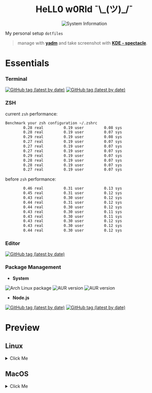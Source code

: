 <h1 align="center">
    HeLL0 w0Rld ¯\_(ツ)_/¯
</h1>

<p align="center">
  <img src="https://github.com/ri7nz/.dotifiles/blob/master/docs/demo.gif" alt="System Information" />
</p>


My personal setup `dotfiles`

> manage with **[yadm](https://yadm.io/)** and take screenshot with **[KDE - spectacle](https://github.com/KDE/spectacle)**.

# Essentials

### **Terminal**
   
[![GitHub tag (latest by date)](https://img.shields.io/github/v/tag/alacritty/alacritty?label=Alacritty)](https://github.com/alacritty/alacritty)
[![GitHub tag (latest by date)](https://img.shields.io/github/v/tag/tmux/tmux?label=Tmux)](https://github.com/tmux/tmux)
### **ZSH**
current `zsh` performance:
```zsh
Benchmark your zsh configuration ~/.zshrc
        0.28 real         0.19 user         0.08 sys
        0.28 real         0.19 user         0.07 sys
        0.29 real         0.19 user         0.08 sys
        0.27 real         0.19 user         0.07 sys
        0.27 real         0.19 user         0.07 sys
        0.27 real         0.19 user         0.07 sys
        0.29 real         0.19 user         0.07 sys
        0.28 real         0.19 user         0.07 sys
        0.28 real         0.19 user         0.07 sys
        0.27 real         0.19 user         0.07 sys
```   
before `zsh` performance:

```zsh
        0.46 real         0.31 user         0.13 sys
        0.45 real         0.31 user         0.12 sys
        0.43 real         0.30 user         0.12 sys
        0.44 real         0.31 user         0.12 sys
        0.44 real         0.30 user         0.12 sys
        0.43 real         0.30 user         0.11 sys
        0.43 real         0.30 user         0.11 sys
        0.43 real         0.30 user         0.12 sys
        0.43 real         0.30 user         0.12 sys
        0.44 real         0.30 user         0.12 sys
```

### **Editor**
   
[![GitHub tag (latest by date)](https://img.shields.io/github/v/tag/vim/vim?label=Vim)](https://github.com/vim/vim)
   
### **Package Management**
* **System**
   
![Arch Linux package](https://img.shields.io/archlinux/v/core/x86_64/pacman?label=Pacman) 
![AUR version](https://img.shields.io/aur/version/yay?label=Yay)
![AUR version](https://img.shields.io/aur/version/pacaur?label=Pacaur)
   
* **Node.js**
   
[![GitHub tag (latest by date)](https://img.shields.io/github/v/tag/Schniz/fnm?label=fnm)](https://github.com/Schniz/fnm)
[![GitHub tag (latest by date)](https://img.shields.io/github/v/tag/yarnpkg/yarn?label=yarn)](https://github.com/yarnpkg/yarn)
   
# Preview

## Linux
<details>
  <summary>Click Me</summary>
<p align="center">
  <img src="https://github.com/ri7nz/.dotifiles/blob/master/docs/current.png" alt="System Information" />
</p>

<p align="center">
    <h3> Linux </h2>
    <a href="#">
        <img src="https://github.com/ri7nz/.dotifiles/blob/master/docs/sample-linux.png"/>
    </a>
</p>

<p align="center">
    <h3> Linux - Menu with Rofi</h2>
    <a href="#">
        <img src="https://github.com/ri7nz/.dotifiles/blob/master/docs/sample-linux-menu.png"/>
    </a>
</p>

<p align="center">
    <h3> Linux - Clipboard Manager with Rofi + greenclip</h2>
    <a href="#">
        <img src="https://github.com/ri7nz/.dotifiles/blob/master/docs/sample-linux-clipboard.png"/>
    </a>
</p>
</details>

## MacOS
<details>
  <summary>Click Me</summary>
<p align="center">
    <h3> MacOS </h2>
    <a href="#">
        <img src="https://github.com/ri7nz/.dotifiles/blob/master/docs/sample-mac.png"/>
    </a>
</p>
</details>
